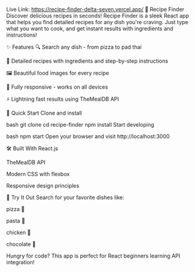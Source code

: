 Live Link: https://recipe-finder-delta-seven.vercel.app/
🍳 Recipe Finder
Discover delicious recipes in seconds! Recipe Finder is a sleek React app that helps you find detailed recipes for any dish you're craving. Just type what you want to cook, and get instant results with ingredients and instructions!

✨ Features
🔍 Search any dish - from pizza to pad thai

📖 Detailed recipes with ingredients and step-by-step instructions

🖼️ Beautiful food images for every recipe

📱 Fully responsive - works on all devices

⚡ Lightning fast results using TheMealDB API

🚀 Quick Start
Clone and install

bash
git clone <your-repo-url>
cd recipe-finder
npm install
Start developing

bash
npm start
Open your browser and visit http://localhost:3000

🛠️ Built With
React.js

TheMealDB API

Modern CSS with flexbox

Responsive design principles

🌟 Try It Out
Search for your favorite dishes like:

pizza 🍕

pasta 🍝

chicken 🍗

chocolate 🍫

Hungry for code? This app is perfect for React beginners learning API integration!
